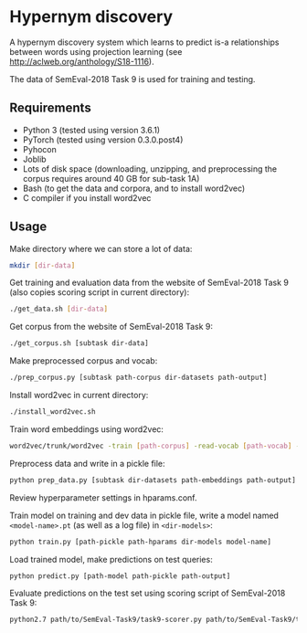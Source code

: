 # Hypernym discovery

A hypernym discovery system which learns to predict is-a relationships between words using projection learning (see 
http://aclweb.org/anthology/S18-1116). 

The data of SemEval-2018 Task 9  is used for training and testing.


## Requirements

- Python 3 (tested using version 3.6.1)
- PyTorch (tested using version 0.3.0.post4)
- Pyhocon 
- Joblib
- Lots of disk space (downloading, unzipping, and preprocessing the corpus requires around 40 GB for sub-task 1A)
- Bash (to get the data and corpora, and to install word2vec)
- C compiler if you install word2vec


## Usage

Make directory where we can store a lot of data:

```bash
mkdir [dir-data]
```

Get training and evaluation data from the website of SemEval-2018 Task 9 (also copies scoring script in current directory):

```bash
./get_data.sh [dir-data]
```

Get corpus from the website of SemEval-2018 Task 9:

```bash
./get_corpus.sh [subtask dir-data]
```

Make preprocessed corpus and vocab:

```bash
./prep_corpus.py [subtask path-corpus dir-datasets path-output]
```

Install word2vec in current directory:

```bash
./install_word2vec.sh
```

Train word embeddings using word2vec:

```bash
word2vec/trunk/word2vec -train [path-corpus] -read-vocab [path-vocab] -output [path-output] -cbow 0 -negative 10 -size 200 -window 7 -sample 1e-5 -min-count 1 -iter 10 -threads 8 -binary 0 
```

Preprocess data and write in a pickle file:

```bash
python prep_data.py [subtask dir-datasets path-embeddings path-output]
```

Review hyperparameter settings in hparams.conf.

Train model on training and dev data in pickle file, write a model named `<model-name>.pt` (as well as a log file) in `<dir-models>`:

```bash
python train.py [path-pickle path-hparams dir-models model-name]
```

Load trained model, make predictions on test queries:

```bash
python predict.py [path-model path-pickle path-output]
```

Evaluate predictions on the test set using scoring script of SemEval-2018 Task 9:

```bash
python2.7 path/to/SemEval-Task9/task9-scorer.py path/to/SemEval-Task9/test/gold/1A.english.test.gold.txt path/to/output/pred.txt
```


 
